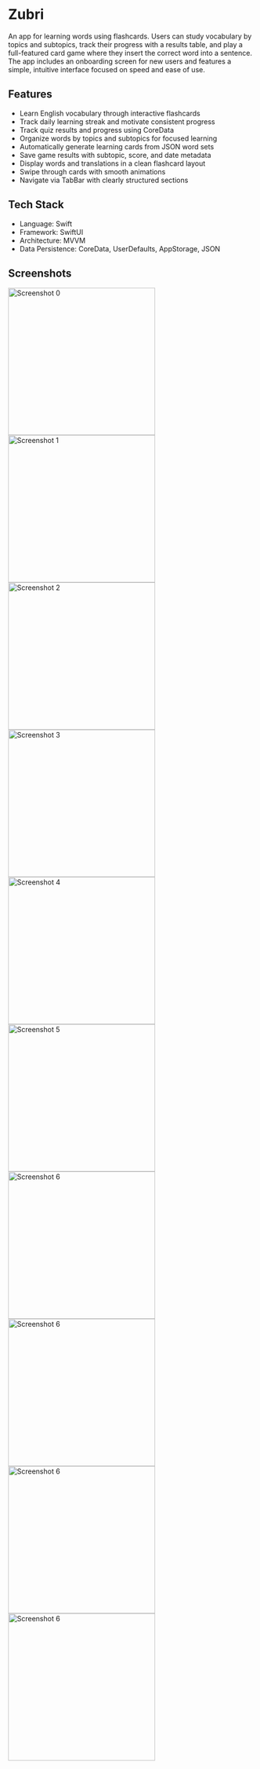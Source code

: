 
# Zubri

An app for learning words using flashcards. Users can study vocabulary by topics and
subtopics, track their progress with a results table, and play a full-featured card game
where they insert the correct word into a sentence. The app includes an onboarding
screen for new users and features a simple, intuitive interface focused on speed and ease
of use.

## Features

- Learn English vocabulary through interactive flashcards
- Track daily learning streak and motivate consistent progress
- Track quiz results and progress using CoreData
- Organize words by topics and subtopics for focused learning
- Automatically generate learning cards from JSON word sets
- Save game results with subtopic, score, and date metadata
- Display words and translations in a clean flashcard layout
- Swipe through cards with smooth animations
- Navigate via TabBar with clearly structured sections

## Tech Stack

- Language: Swift
- Framework: SwiftUI
- Architecture: MVVM
- Data Persistence: CoreData, UserDefaults, AppStorage, JSON

## Screenshots

<p float="left">
  <img src="https://github.com/fnvc666/zubri/blob/main/screens/onboarding1.png" alt="Screenshot 0" width="300" />
  <img src="https://github.com/fnvc666/zubri/blob/main/screens/onboarding2.png" alt="Screenshot 1" width="300" />
  <img src="https://github.com/fnvc666/zubri/blob/main/screens/onboarding3.png" alt="Screenshot 2" width="300" />
  <img src="https://github.com/fnvc666/zubri/blob/main/screens/onboarding4.png" alt="Screenshot 3" width="300" />
  <img src="https://github.com/fnvc666/zubri/blob/main/screens/mainScreen.png" alt="Screenshot 4" width="300" />
  <img src="https://github.com/fnvc666/zubri/blob/main/screens/subtopicsScreen.png" alt="Screenshot 5" width="300" />
  <img src="https://github.com/fnvc666/zubri/blob/main/screens/gameScreen.png" alt="Screenshot 6" width="300" />
  <img src="https://github.com/fnvc666/zubri/blob/main/screens/resultScreen.png" alt="Screenshot 6" width="300" />
  <img src="https://github.com/fnvc666/zubri/blob/main/screens/resultsScreen.png" alt="Screenshot 6" width="300" />
  <img src="https://github.com/fnvc666/zubri/blob/main/screens/settingsScreen.png" alt="Screenshot 6" width="300" />
</p>
